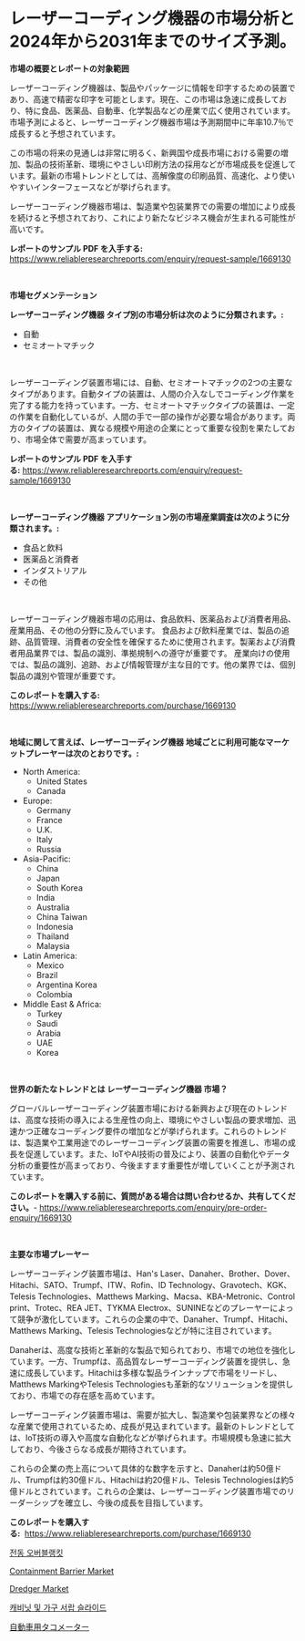 <p><h1>レーザーコーディング機器の市場分析と2024年から2031年までのサイズ予測。</h1></p><p><strong>市場の概要とレポートの対象範囲</strong></p>
<p><p>レーザーコーディング機器は、製品やパッケージに情報を印字するための装置であり、高速で精密な印字を可能とします。現在、この市場は急速に成長しており、特に食品、医薬品、自動車、化学製品などの産業で広く使用されています。市場予測によると、レーザーコーディング機器市場は予測期間中に年率10.7％で成長すると予想されています。</p><p>この市場の将来の見通しは非常に明るく、新興国や成長市場における需要の増加、製品の技術革新、環境にやさしい印刷方法の採用などが市場成長を促進しています。最新の市場トレンドとしては、高解像度の印刷品質、高速化、より使いやすいインターフェースなどが挙げられます。</p><p>レーザーコーディング機器市場は、製造業や包装業界での需要の増加により成長を続けると予想されており、これにより新たなビジネス機会が生まれる可能性が高いです。</p></p>
<p><strong>レポートのサンプル PDF を入手する:</strong> <a href="https://www.reliableresearchreports.com/enquiry/request-sample/1669130">https://www.reliableresearchreports.com/enquiry/request-sample/1669130</a></p>
<p>&nbsp;</p>
<p><strong>市場セグメンテーション</strong></p>
<p><strong>レーザーコーディング機器 タイプ別の市場分析は次のように分類されます。:</strong></p>
<p><ul><li>自動</li><li>セミオートマチック</li></ul></p>
<p>&nbsp;</p>
<p><p>レーザーコーディング装置市場には、自動、セミオートマチックの2つの主要なタイプがあります。自動タイプの装置は、人間の介入なしでコーディング作業を完了する能力を持っています。一方、セミオートマチックタイプの装置は、一定の作業を自動化しているが、人間の手で一部の操作が必要な場合があります。両方のタイプの装置は、異なる規模や用途の企業にとって重要な役割を果たしており、市場全体で需要が高まっています。</p></p>
<p><strong>レポートのサンプル PDF を入手する:</strong>&nbsp;<a href="https://www.reliableresearchreports.com/enquiry/request-sample/1669130">https://www.reliableresearchreports.com/enquiry/request-sample/1669130</a></p>
<p>&nbsp;</p>
<p><strong> レーザーコーディング機器 アプリケーション別の市場産業調査は次のように分類されます。:</strong></p>
<p><ul><li>食品と飲料</li><li>医薬品と消費者</li><li>インダストリアル</li><li>その他</li></ul></p>
<p>&nbsp;</p>
<p><p>レーザーコーディング機器市場の応用は、食品飲料、医薬品および消費者用品、産業用品、その他の分野に及んでいます。 食品および飲料産業では、製品の追跡、品質管理、消費者の安全性を確保するために使用されます。製薬および消費者用品業界では、製品の識別、準拠規制への遵守が重要です。 産業向けの使用では、製品の識別、追跡、および情報管理が主な目的です。他の業界では、個別製品の識別や管理が重要です。</p></p>
<p><strong>このレポートを購入する:</strong>&nbsp; <a href="https://www.reliableresearchreports.com/purchase/1669130">https://www.reliableresearchreports.com/purchase/1669130</a></p>
<p>&nbsp;</p>
<p><strong>地域に関して言えば、レーザーコーディング機器 地域ごとに利用可能なマーケットプレーヤーは次のとおりです。:</strong></p>
<p><ul>
    <li>
        North America:
        <ul>
            <li>United States</li>
            <li>Canada</li>
        </ul>
    </li>
    <li>
        Europe:
        <ul>
            <li>Germany</li>
            <li>France</li>
            <li>U.K.</li>
            <li>Italy</li>
            <li>Russia</li>
        </ul>
    </li>
    <li>
        Asia-Pacific:
        <ul>
            <li>China</li>
            <li>Japan</li>
            <li>South Korea</li>
            <li>India</li>
            <li>Australia</li>
            <li>China Taiwan</li>
            <li>Indonesia</li>
            <li>Thailand</li>
            <li>Malaysia</li>
        </ul>
    </li>
    <li>
        Latin America:
        <ul>
            <li>Mexico</li>
            <li>Brazil</li>
            <li>Argentina Korea</li>
            <li>Colombia</li>
        </ul>
    </li>
    <li>
        Middle East & Africa:
        <ul>
            <li>Turkey</li>
            <li>Saudi</li>
            <li>Arabia</li>
            <li>UAE</li>
            <li>Korea</li>
        </ul>
    </li>
    </ul></p>
<p>&nbsp;</p>
<p><strong>世界の新たなトレンドとは レーザーコーディング機器 市場？</strong></p>
<p><p>グローバルレーザーコーディング装置市場における新興および現在のトレンドは、高度な技術の導入による生産性の向上、環境にやさしい製品の要求増加、迅速かつ正確なコーディング要件の増加などが挙げられます。これらのトレンドは、製造業や工業用途でのレーザーコーディング装置の需要を推進し、市場の成長を促進しています。また、IoTやAI技術の普及により、装置の自動化やデータ分析の重要性が高まっており、今後ますます重要性が増していくことが予測されています。</p></p>
<p><strong>このレポートを購入する前に、質問がある場合は問い合わせるか、共有してください。</strong>- <a href="https://www.reliableresearchreports.com/enquiry/pre-order-enquiry/1669130">https://www.reliableresearchreports.com/enquiry/pre-order-enquiry/1669130</a></p>
<p>&nbsp;</p>
<p><strong>主要な市場プレーヤー</strong></p>
<p><p>レーザーコーディング装置市場は、Han's Laser、Danaher、Brother、Dover、Hitachi、SATO、Trumpf、ITW、Rofin、ID Technology、Gravotech、KGK、Telesis Technologies、Matthews Marking、Macsa、KBA-Metronic、Control print、Trotec、REA JET、TYKMA Electrox、SUNINEなどのプレーヤーによって競争が激化しています。これらの企業の中で、Danaher、Trumpf、Hitachi、Matthews Marking、Telesis Technologiesなどが特に注目されています。</p><p>Danaherは、高度な技術と革新的な製品で知られており、市場での地位を強化しています。一方、Trumpfは、高品質なレーザーコーディング装置を提供し、急速に成長しています。Hitachiは多様な製品ラインナップで市場をリードし、Matthews MarkingやTelesis Technologiesも革新的なソリューションを提供しており、市場での存在感を高めています。</p><p>レーザーコーディング装置市場は、需要が拡大し、製造業や包装業界などの様々な産業で使用されているため、成長が見込まれています。最新のトレンドとしては、IoT技術の導入や高度な自動化などが挙げられます。市場規模も急速に拡大しており、今後さらなる成長が期待されています。</p><p>これらの企業の売上高について具体的な数字を示すと、Danaherは約50億ドル、Trumpfは約30億ドル、Hitachiは約20億ドル、Telesis Technologiesは約5億ドルとされています。これらの企業は、レーザーコーディング装置市場でのリーダーシップを確立し、今後の成長を目指しています。</p></p>
<p><strong>このレポートを購入する:</strong>&nbsp;&nbsp;<a href="https://www.reliableresearchreports.com/purchase/1669130">https://www.reliableresearchreports.com/purchase/1669130</a></p>
<p><p><a href="https://medium.com/@jordybecker/%EC%A0%84%EA%B8%B0-%EC%98%A4%EB%B2%84-%EB%B8%94%EB%9E%AD%ED%82%B7-%EC%8B%9C%EC%9E%A5-%EA%B7%9C%EB%AA%A8-%EC%8B%9C%EC%9E%A5-%EC%A0%84%EB%A7%9D-%EB%B0%8F-%EC%8B%9C%EC%9E%A5-%EC%98%88%EC%B8%A1-2024%EB%85%84%EB%B6%80%ED%84%B0-2031%EB%85%84%EA%B9%8C%EC%A7%80-e78badd0b330">전동 오버블랭킷</a></p><p><a href="https://five-trouble-98a.notion.site/Containment-Barrier-Market-Provides-a-Comprehensive-Analysis-Including-a-Macro-Overview-of-the-Marke-f3fed255006c4309947dd80d609a025c">Containment Barrier Market</a></p><p><a href="https://view.publitas.com/reportprime-1/dredger-market-size-and-examines-its-market-scope-with-a-primary-focus-on-growth-opportunities-and-forecasted-trends-spanning-from-2024-to-2031/">Dredger Market</a></p><p><a href="https://medium.com/@leatharoan20231/%EC%BA%90%EB%B9%84%EB%8B%9B-%EB%B0%8F-%EA%B0%80%EA%B5%AC-%EC%84%9C%EB%9E%8D-%EC%8A%AC%EB%9D%BC%EC%9D%B4%EB%93%9C-%EC%8B%9C%EC%9E%A5-%EC%8B%9C%EC%9E%A5-%EC%A0%90%EC%9C%A0%EC%9C%A8-%EC%8B%9C%EC%9E%A5-%EB%8F%99%ED%96%A5-%EB%B0%8F-%EB%AF%B8%EB%9E%98-%EC%84%B1%EC%9E%A5-%ED%83%90%EC%83%89-26e0921d6937">캐비닛 및 가구 서랍 슬라이드</a></p><p><a href="https://medium.com/@billyhopkins526/%E8%87%AA%E5%8B%95%E8%BB%8A%E3%82%BF%E3%82%B3%E3%83%A1%E3%83%BC%E3%82%BF%E3%83%BC%E5%B8%82%E5%A0%B4%E3%81%AE%E5%B1%95%E6%9C%9B-%E7%94%A3%E6%A5%AD%E6%A6%82%E8%A6%81%E3%81%A8%E4%BA%88%E6%B8%AC-2024%E5%B9%B4%E3%81%8B%E3%82%892031%E5%B9%B4-9c8b13c031a8">自動車用タコメーター</a></p></p>